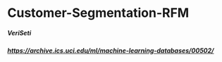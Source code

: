 # Customer-Segmentation-RFM
##### VeriSeti
##### https://archive.ics.uci.edu/ml/machine-learning-databases/00502/
